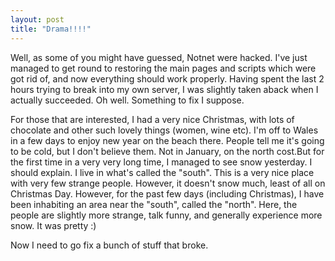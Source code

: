 ```yaml
---
layout: post
title: "Drama!!!!"
---
```

Well, as some of you might have guessed, Notnet were hacked. I've just managed
to get round to restoring the main pages and scripts which were got rid of,
and now everything should work properly. Having spent the last 2 hours trying
to break into my own server, I was slightly taken aback when I actually
succeeded. Oh well. Something to fix I suppose.

For those that are interested, I had a very nice Christmas, with lots of
chocolate and other such lovely things (women, wine etc). I'm off to Wales in
a few days to enjoy new year on the beach there. People tell me it's going to
be cold, but I don't believe them. Not in January, on the north cost.But for
the first time in a very very long time, I managed to see snow yesterday. I
should explain. I live in what's called the "south". This is a very nice place
with very few strange people. However, it doesn't snow much, least of all on
Christmas Day. However, for the past few days (including Christmas), I have
been inhabiting an area near the "south", called the "north". Here, the people
are slightly more strange, talk funny, and generally experience more snow. It
was pretty :)

Now I need to go fix a bunch of stuff that broke.
